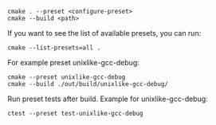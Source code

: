 ```
cmake . --preset <configure-preset>
cmake --build <path>
```

If you want to see the list of available presets, you can run:
```
cmake --list-presets=all .
```

For example preset unixlike-gcc-debug:
```
cmake --preset unixlike-gcc-debug
cmake --build ./out/build/unixlike-gcc-debug/
```

Run preset tests after build. Example for unixlike-gcc-debug:
```
ctest --preset test-unixlike-gcc-debug
```
